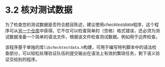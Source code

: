 # 3.2 核对测试数据

为了检查您的测试数据是否符合题目陈述，建议使用*checktestdata*程序，这个程序可从[另一个仓库](https://github.com/DOMjudge/checktestdata)中获得。它不仅可以检查简单的（空格）格式错误，还必须为测试数据准备一个简单的语法文件，根据该文件检查测试数据。例如用于边界检查。

该程序基于单独的库`libchecktestdata.h`构建，可用于编写特判脚本中的语法检查部分，可以轻松处理验证队伍的提交输出在语法上有效的繁琐任务，剩下语义验证交给别的程序。